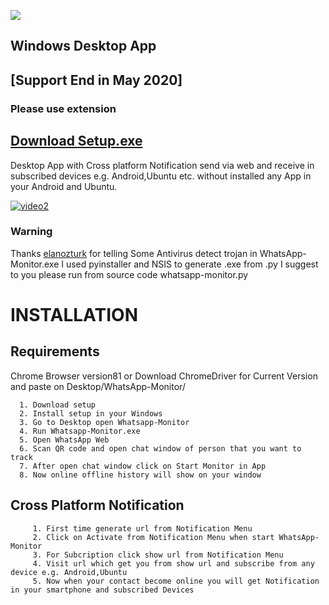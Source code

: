  [![](https://img.shields.io/badge/Full%20size-32MB-success)](https://drive.google.com/open?id=1Hq9VIFCFyD3GuXpRQfwZ9gLmACb858XB)
 
 
 ##  Windows Desktop App
 ## [Support End in May 2020]
 ### Please use extension
 ## [Download Setup.exe](https://drive.google.com/open?id=1Hq9VIFCFyD3GuXpRQfwZ9gLmACb858XB)
 
 Desktop App with Cross platform Notification send via web and receive in subscribed devices e.g. Android,Ubuntu etc. without installed any App in your Android and Ubuntu.


   [![video2](https://user-images.githubusercontent.com/29729380/71323225-e32aa900-24f6-11ea-8928-eecb77b0d8a2.png)
](https://www.youtube.com/watch?v=kd44QGSkKz8)


 
 
 ### Warning
   Thanks [elanozturk](https://github.com/elanozturk) for telling Some Antivirus detect trojan in WhatsApp-Monitor.exe
 I used pyinstaller and NSIS to generate .exe from .py 
 I suggest to you please run from source code whatsapp-monitor.py 
 
 
 # INSTALLATION
 
   ## Requirements
   Chrome Browser version81 or Download ChromeDriver for Current Version and paste on Desktop/WhatsApp-Monitor/
   
      1. Download setup
      2. Install setup in your Windows
      3. Go to Desktop open Whatsapp-Monitor 
      4. Run Whatsapp-Monitor.exe
      5. Open WhatsApp Web 
      6. Scan QR code and open chat window of person that you want to track
      7. After open chat window click on Start Monitor in App
      8. Now online offline history will show on your window
      
   ## Cross Platform Notification
      
         1. First time generate url from Notification Menu
         2. Click on Activate from Notification Menu when start WhatsApp-Monitor
         3. For Subcription click show url from Notification Menu 
         4. Visit url which get you from show url and subscribe from any device e.g. Android,Ubuntu
         5. Now when your contact become online you will get Notification in your smartphone and subscribed Devices
        
